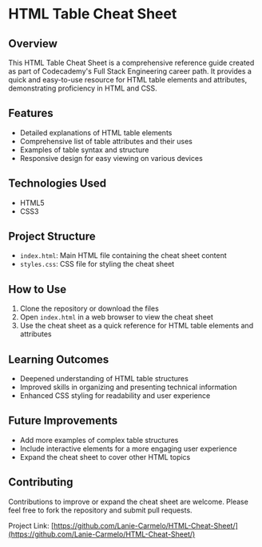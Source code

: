 # HTML Table Cheat Sheet

## Overview
This HTML Table Cheat Sheet is a comprehensive reference guide created as part of Codecademy's Full Stack Engineering career path. It provides a quick and easy-to-use resource for HTML table elements and attributes, demonstrating proficiency in HTML and CSS.

## Features
- Detailed explanations of HTML table elements
- Comprehensive list of table attributes and their uses
- Examples of table syntax and structure
- Responsive design for easy viewing on various devices

## Technologies Used
- HTML5
- CSS3

## Project Structure
- `index.html`: Main HTML file containing the cheat sheet content
- `styles.css`: CSS file for styling the cheat sheet

## How to Use
1. Clone the repository or download the files
2. Open `index.html` in a web browser to view the cheat sheet
3. Use the cheat sheet as a quick reference for HTML table elements and attributes

## Learning Outcomes
- Deepened understanding of HTML table structures
- Improved skills in organizing and presenting technical information
- Enhanced CSS styling for readability and user experience

## Future Improvements
- Add more examples of complex table structures
- Include interactive elements for a more engaging user experience
- Expand the cheat sheet to cover other HTML topics

## Contributing
Contributions to improve or expand the cheat sheet are welcome. Please feel free to fork the repository and submit pull requests.

Project Link: [https://github.com/Lanie-Carmelo/HTML-Cheat-Sheet/](https://github.com/Lanie-Carmelo/HTML-Cheat-Sheet/)